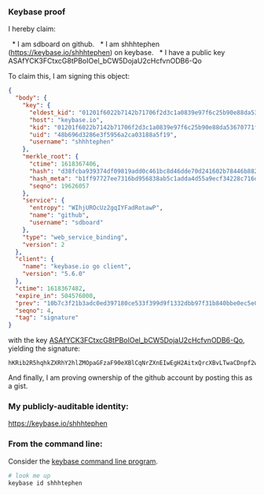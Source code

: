 ### Keybase proof

I hereby claim:

  * I am sdboard on github.
  * I am shhhtephen (https://keybase.io/shhhtephen) on keybase.
  * I have a public key ASAfYCK3FCtxcG8tPBoIOel_bCW5DojaU2cHcfvnODB6-Qo

To claim this, I am signing this object:

```json
{
  "body": {
    "key": {
      "eldest_kid": "01201f6022b7142b71706f2d3c1a0839e97f6c25b90e88da53670771fbe738307af90a",
      "host": "keybase.io",
      "kid": "01201f6022b7142b71706f2d3c1a0839e97f6c25b90e88da53670771fbe738307af90a",
      "uid": "48b696d3286e3f5956a2ca03188a5f19",
      "username": "shhhtephen"
    },
    "merkle_root": {
      "ctime": 1618367406,
      "hash": "d38fcba939374df09819add0c461bc8d46dde70d241602b78446b8820a669bbd0a08f3f55f65e70461372f1702540ca58a3dc4641659720c60780a1b29db4c5c",
      "hash_meta": "b1ff97727ee7316bd956838ab5c1adda4d55a9ecf34228c716d7112f89f81790",
      "seqno": 19626057
    },
    "service": {
      "entropy": "WIhjUROcUz2gqIYFadRotawP",
      "name": "github",
      "username": "sdboard"
    },
    "type": "web_service_binding",
    "version": 2
  },
  "client": {
    "name": "keybase.io go client",
    "version": "5.6.0"
  },
  "ctime": 1618367482,
  "expire_in": 504576000,
  "prev": "10b7c3f21b3adc0ed397180ce533f399d9f1332dbb97f31b840bbe0ec5e03faf",
  "seqno": 4,
  "tag": "signature"
}
```

with the key [ASAfYCK3FCtxcG8tPBoIOel_bCW5DojaU2cHcfvnODB6-Qo](https://keybase.io/shhhtephen), yielding the signature:

```
hKRib2R5hqhkZXRhY2hlZMOpaGFzaF90eXBlCqNrZXnEIwEgH2AitxQrcXBvLTwaCDnpf2wluQ6I2lNnB3H75zgwevkKp3BheWxvYWTESpcCBMQgELfD8hs63A7TlxgM5TPzmdnxMy27l/MbhAu+DsXgP6/EIDgxIxAP02X6I1+VEZB07Av9h9tEy+vZCa+pJh4zOjN1AgHCo3NpZ8RA1dAEtdKImAWDsftaDi1TrkXNIAqBgYvedc8tH2jiftZJ/55incwS1uY23r8MJOteGsfJV36YulahDBx1Ta8XDKhzaWdfdHlwZSCkaGFzaIKkdHlwZQildmFsdWXEIDqGqJa/UWqHDlB5Yfckf4idYPlv+WZERpTpOR9CQLsBo3RhZ80CAqd2ZXJzaW9uAQ==

```

And finally, I am proving ownership of the github account by posting this as a gist.

### My publicly-auditable identity:

https://keybase.io/shhhtephen

### From the command line:

Consider the [keybase command line program](https://keybase.io/download).

```bash
# look me up
keybase id shhhtephen
```

